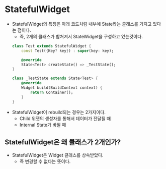 # StatefulWidget
- StatefulWidget의 특징은 아래 코드처럼 내부에 State라는 클래스를 가지고 있다는 점이다.
    - 즉, 2개의 클래스가 합쳐져서 StateWidget을 구성하고 있는것이다.
    ```Dart
    class Test extends StatefulWidget {
        const Test({Key? key}) : super(key: key);

        @override
        State<Test> createState() => _TestState();
    }

    class _TestState extends State<Test> {
        @override
        Widget build(BuildContext context) {
            return Container();
        }
    }
    ```
- StatefulWidget이 rebuild되는 경우는 2가지이다.
    - Child 위젯의 생성자를 통해서 데이터가 전달될 때
    - Internal State가 바뀔 때

## StatefulWidget은 왜 클래스가 2개인가?
- StatefulWidget은 Widget 클래스를 상속받았다.
    - 즉 변경할 수 없다는 뜻이다.